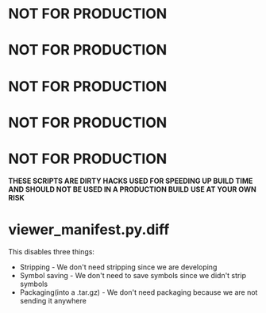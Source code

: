 # NOT FOR PRODUCTION
# NOT FOR PRODUCTION
# NOT FOR PRODUCTION
# NOT FOR PRODUCTION
# NOT FOR PRODUCTION
**THESE SCRIPTS ARE DIRTY HACKS USED FOR SPEEDING UP BUILD TIME AND SHOULD NOT BE USED IN A PRODUCTION BUILD**
**USE AT YOUR OWN RISK**

# viewer_manifest.py.diff
This disables three things:
* Stripping - We don't need stripping since we are developing
* Symbol saving - We don't need to save symbols since we didn't strip symbols
* Packaging(into a .tar.gz) - We don't need packaging because we are not sending it anywhere
